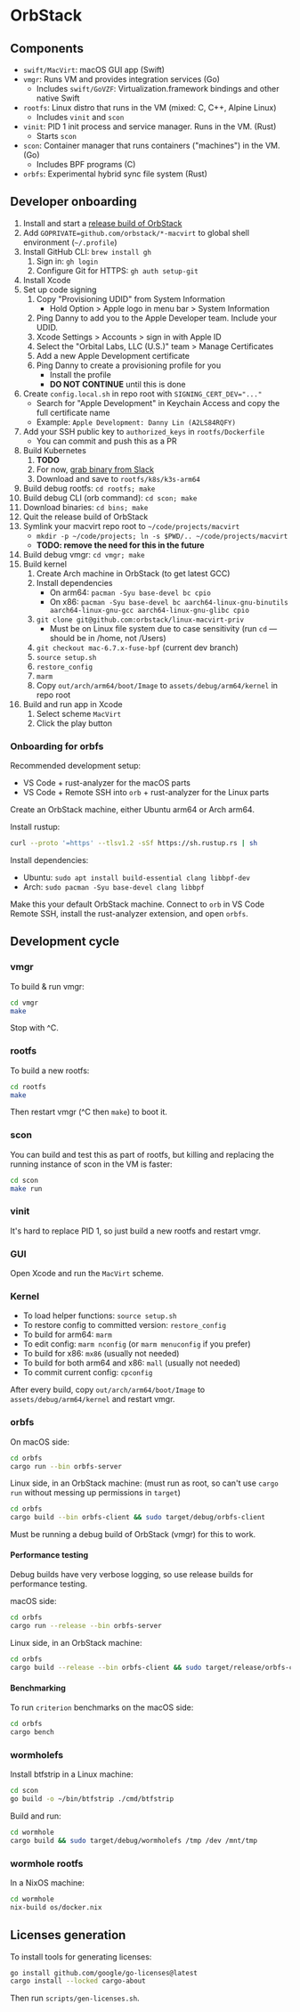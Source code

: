 # OrbStack

## Components

- `swift/MacVirt`: macOS GUI app (Swift)
- `vmgr`: Runs VM and provides integration services (Go)
  - Includes `swift/GoVZF`: Virtualization.framework bindings and other native Swift
- `rootfs`: Linux distro that runs in the VM (mixed: C, C++, Alpine Linux)
  - Includes `vinit` and `scon`
- `vinit`: PID 1 init process and service manager. Runs in the VM. (Rust)
  - Starts `scon`
- `scon`: Container manager that runs containers ("machines") in the VM. (Go)
  - Includes BPF programs (C)
- `orbfs`: Experimental hybrid sync file system (Rust)

## Developer onboarding

1. Install and start a [release build of OrbStack](https://orbstack.dev/download)
1. Add `GOPRIVATE=github.com/orbstack/*-macvirt` to global shell environment (`~/.profile`)
1. Install GitHub CLI: `brew install gh`
    1. Sign in: `gh login`
    1. Configure Git for HTTPS: `gh auth setup-git`
1. Install Xcode
1. Set up code signing
    1. Copy "Provisioning UDID" from System Information
        - Hold Option > Apple logo in menu bar > System Information
    1. Ping Danny to add you to the Apple Developer team. Include your UDID.
    1. Xcode Settings > Accounts > sign in with Apple ID
    1. Select the "Orbital Labs, LLC (U.S.)" team > Manage Certificates
    1. Add a new Apple Development certificate
    1. Ping Danny to create a provisioning profile for you
        - Install the profile
        - **DO NOT CONTINUE** until this is done
1. Create `config.local.sh` in repo root with `SIGNING_CERT_DEV="..."`
    - Search for "Apple Development" in Keychain Access and copy the full certificate name
    - Example: `Apple Development: Danny Lin (A2LS84RQFY)`
1. Add your SSH public key to `authorized_keys` in `rootfs/Dockerfile`
    - You can commit and push this as a PR
1. Build Kubernetes
    1. **TODO**
    1. For now, [grab binary from Slack](https://orbstack.slack.com/archives/C058SB82RUP/p1707796843420459?thread_ts=1707796032.071449&cid=C058SB82RUP)
    1. Download and save to `rootfs/k8s/k3s-arm64`
1. Build debug rootfs: `cd rootfs; make`
1. Build debug CLI (orb command): `cd scon; make`
1. Download binaries: `cd bins; make`
1. Quit the release build of OrbStack
1. Symlink your macvirt repo root to `~/code/projects/macvirt`
    - `mkdir -p ~/code/projects; ln -s $PWD/.. ~/code/projects/macvirt`
    - **TODO: remove the need for this in the future**
1. Build debug vmgr: `cd vmgr; make`
1. Build kernel
    1. Create Arch machine in OrbStack (to get latest GCC)
    1. Install dependencies
        - On arm64: `pacman -Syu base-devel bc cpio`
        - On x86: `pacman -Syu base-devel bc aarch64-linux-gnu-binutils aarch64-linux-gnu-gcc aarch64-linux-gnu-glibc cpio`
    1. `git clone git@github.com:orbstack/linux-macvirt-priv`
        - Must be on Linux file system due to case sensitivity (run `cd` — should be in /home, not /Users)
    1. `git checkout mac-6.7.x-fuse-bpf` (current dev branch)
    1. `source setup.sh`
    1. `restore_config`
    1. `marm`
    1. Copy `out/arch/arm64/boot/Image` to `assets/debug/arm64/kernel` in repo root
1. Build and run app in Xcode
    1. Select scheme `MacVirt`
    2. Click the play button

### Onboarding for orbfs

Recommended development setup:

- VS Code + rust-analyzer for the macOS parts
- VS Code + Remote SSH into `orb` + rust-analyzer for the Linux parts

Create an OrbStack machine, either Ubuntu arm64 or Arch arm64.

Install rustup:

```bash
curl --proto '=https' --tlsv1.2 -sSf https://sh.rustup.rs | sh
```

Install dependencies:

- Ubuntu: `sudo apt install build-essential clang libbpf-dev`
- Arch: `sudo pacman -Syu base-devel clang libbpf`

Make this your default OrbStack machine. Connect to `orb` in VS Code Remote SSH, install the rust-analyzer extension, and open `orbfs`.

## Development cycle

### vmgr

To build & run vmgr:

```bash
cd vmgr
make
```

Stop with ^C.

### rootfs

To build a new rootfs:

```bash
cd rootfs
make
```

Then restart vmgr (^C then `make`) to boot it.

### scon

You can build and test this as part of rootfs, but killing and replacing the running instance of scon in the VM is faster:

```bash
cd scon
make run
```

### vinit

It's hard to replace PID 1, so just build a new rootfs and restart vmgr.

### GUI

Open Xcode and run the `MacVirt` scheme.

### Kernel

- To load helper functions: `source setup.sh`
- To restore config to committed version: `restore_config`
- To build for arm64: `marm`
- To edit config: `marm nconfig` (or `marm menuconfig` if you prefer)
- To build for x86: `mx86` (usually not needed)
- To build for both arm64 and x86: `mall` (usually not needed)
- To commit current config: `cpconfig`

After every build, copy `out/arch/arm64/boot/Image` to `assets/debug/arm64/kernel` and restart vmgr.

### orbfs

On macOS side:

```bash
cd orbfs
cargo run --bin orbfs-server
```

Linux side, in an OrbStack machine: (must run as root, so can't use `cargo run` without messing up permissions in `target`)

```bash
cd orbfs
cargo build --bin orbfs-client && sudo target/debug/orbfs-client
```

Must be running a debug build of OrbStack (vmgr) for this to work.

#### Performance testing

Debug builds have very verbose logging, so use release builds for performance testing.

macOS side:

```bash
cd orbfs
cargo run --release --bin orbfs-server
```

Linux side, in an OrbStack machine:

```bash
cd orbfs
cargo build --release --bin orbfs-client && sudo target/release/orbfs-client
```

#### Benchmarking

To run `criterion` benchmarks on the macOS side:

```bash
cd orbfs
cargo bench
```

### wormholefs

Install btfstrip in a Linux machine:

```bash
cd scon
go build -o ~/bin/btfstrip ./cmd/btfstrip
```

Build and run:

```bash
cd wormhole
cargo build && sudo target/debug/wormholefs /tmp /dev /mnt/tmp
```

### wormhole rootfs

In a NixOS machine:

```bash
cd wormhole
nix-build os/docker.nix
```

## Licenses generation

To install tools for generating licenses:

```bash
go install github.com/google/go-licenses@latest
cargo install --locked cargo-about
```

Then run `scripts/gen-licenses.sh`.
